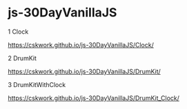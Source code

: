 # js-30DayVanillaJS

1 Clock 

https://cskwork.github.io/js-30DayVanillaJS/Clock/


2 DrumKit

https://cskwork.github.io/js-30DayVanillaJS/DrumKit/


3 DrumKitWithClock

https://cskwork.github.io/js-30DayVanillaJS/DrumKit_Clock/
